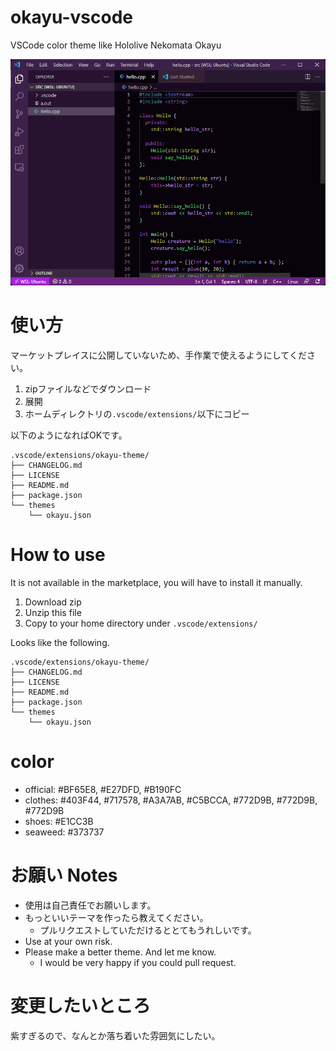 # okayu-vscode
VSCode color theme like Hololive Nekomata Okayu

![fig1](./figs/sample.png)

# 使い方
マーケットプレイスに公開していないため、手作業で使えるようにしてください。
1. zipファイルなどでダウンロード
1. 展開
1. ホームディレクトリの`.vscode/extensions/`以下にコピー

以下のようになればOKです。
```
.vscode/extensions/okayu-theme/
├── CHANGELOG.md
├── LICENSE
├── README.md
├── package.json
└── themes
    └── okayu.json
```

# How to use
It is not available in the marketplace, you will have to install it manually.
1. Download zip
1. Unzip this file
1. Copy to your home directory under `.vscode/extensions/`

Looks like the following.
```
.vscode/extensions/okayu-theme/
├── CHANGELOG.md
├── LICENSE
├── README.md
├── package.json
└── themes
    └── okayu.json
```

# color
* official: #BF65E8, #E27DFD, #B190FC
* clothes: #403F44, #717578, #A3A7AB, #C5BCCA, #772D9B, #772D9B, #772D9B
* shoes: #E1CC3B
* seaweed: #373737

# お願い Notes
* 使用は自己責任でお願いします。
* もっといいテーマを作ったら教えてください。
    * プルリクエストしていただけるととてもうれしいです。
* Use at your own risk.
* Please make a better theme. And let me know.
    * I would be very happy if you could pull request.

# 変更したいところ
紫すぎるので、なんとか落ち着いた雰囲気にしたい。
